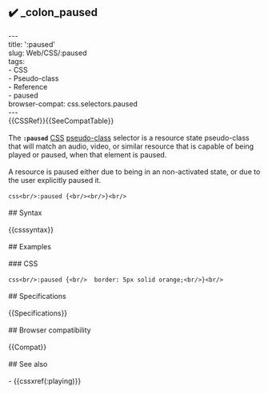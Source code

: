 ## ✔️ _colon_paused 
 ---<br/>title: ':paused'<br/>slug: Web/CSS/:paused<br/>tags:<br/>  - CSS<br/>  - Pseudo-class<br/>  - Reference<br/>  - paused<br/>browser-compat: css.selectors.paused<br/>---<br/>{{CSSRef}}{{SeeCompatTable}}<br/><br/>The **`:paused`** [CSS](/en-US/docs/Web/CSS) [pseudo-class](/en-US/docs/Web/CSS/Pseudo-classes) selector is a resource state pseudo-class that will match an audio, video, or similar resource that is capable of being played or paused, when that element is paused.<br/><br/>A resource is paused either due to being in an non-activated state, or due to the user explicitly paused it.<br/><br/>```css<br/>:paused {<br/><br/>}<br/>```<br/><br/>## Syntax<br/><br/>{{csssyntax}}<br/><br/>## Examples<br/><br/>### CSS<br/><br/>```css<br/>:paused {<br/>  border: 5px solid orange;<br/>}<br/>```<br/><br/>## Specifications<br/><br/>{{Specifications}}<br/><br/>## Browser compatibility<br/><br/>{{Compat}}<br/><br/>## See also<br/><br/>- {{cssxref(:playing)}}<br/>